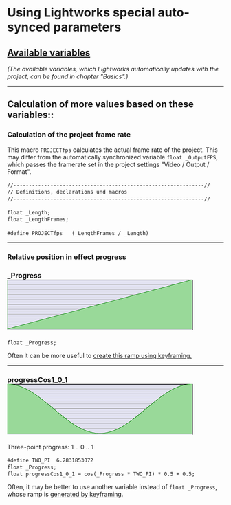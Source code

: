 # Using Lightworks special auto-synced parameters

## [Available variables](../Basics/Variables_etc/Auto_synced/README.md)  
   *(The available variables, which Lightworks automatically updates with the project, can be found in chapter "Basics".)*

---

## Calculation of more values based on these variables::

### Calculation of the project frame rate
This macro `PROJECTfps` calculates the actual frame rate of the project.
This may differ from the automatically synchronized variable `float _OutputFPS`, which passes the framerate set in the project settings "Video / Output / Format".  

```` Code
//--------------------------------------------------------------//
// Definitions, declarations und macros
//--------------------------------------------------------------//

float _Length;
float _LengthFrames; 

#define PROJECTfps   (_LengthFrames / _Length)
````


---


### Relative position in effect progress

### _Progress   ![](images/_Progress.PNG)
```` Code
float _Progress;
````  

Often it can be more useful to [create this ramp using keyframing.](../Basics/Variables_etc/Auto_synced/_Progress.md)


--- 
 
### progressCos1_0_1   ![](images/progressCos1_0_1.PNG)
Three-point progress: 1 .. 0 .. 1 

```` Code
#define TWO_PI  6.2831853072
float _Progress;
float progressCos1_0_1 = cos(_Progress * TWO_PI) * 0.5 + 0.5;
````

Often, it may be better to use another variable instead of `float _Progress`, whose ramp is [generated by keyframing.](../Basics/Variables_etc/Auto_synced/_Progress.md)
